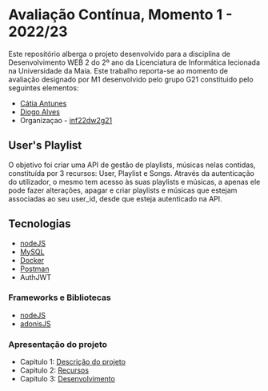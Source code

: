 # Avaliação Contínua, Momento 1 - 2022/23

Este repositório alberga o projeto desenvolvido para a disciplina de Desenvolvimento WEB 2 do 2º ano da Licenciatura de Informática lecionada na Universidade da Maia.
Este trabalho reporta-se ao momento de avaliação designado por M1 desenvolvido pelo grupo G21 constituido pelo seguintes elementos:
* [Cátia Antunes](https://github.com/CatiaAntunes)
* [Diogo Alves](https://github.com/Diogojqalves)
* Organizaçao - [inf22dw2g21](https://github.com/INF22DW2G21)

## User's Playlist
O objetivo foi criar uma API de gestão de playlists, músicas nelas contidas, constituída por 3 recursos: User, Playlist e Songs. Através da autenticação do utilizador, o mesmo tem acesso às suas playlists e músicas, a apenas ele pode fazer alterações, apagar e criar playlists e músicas que estejam associadas ao seu user_id, desde que esteja autenticado na API.

## Tecnologias
* [nodeJS](https://nodejs.org/en/)
* [MySQL](https://www.mysql.com/)
* [Docker](https://www.docker.com/)
* [Postman](https://www.postman.com/)
* AuthJWT

### Frameworks e Bibliotecas
* [nodeJS](https://nodejs.org/en/)
* [adonisJS](https://adonisjs.com/)

### Apresentação do projeto
* Capitulo 1: [Descrição do projeto](doc/c1.md)
* Capitulo 2: [Recursos](doc/c2.md)
* Capitulo 3: [Desenvolvimento](doc/c3.md)
